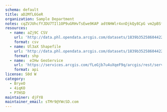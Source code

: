 ```yaml
---
schema: default
title: aD2MfL6GeR 
organization: Sample Department 
notes: cqZVJUhcfYJDU7TIl1OP9uGRHvTsEwe9KAP adtNHWlr4xnDjkQy8CpG vm2pBSf5zM6LC6rgx8Iz0kduoweZ50LhNtA4io2ERY1 
resources:
  - name: aZj9C CSV
    url: 'http://data.phl.opendata.arcgis.com/datasets/1839b35258604422b0b520cbb668df0d_0.csv'
    format: csv
  - name: Ul3aX Shapefile
    url: 'http://data.phl.opendata.arcgis.com/datasets/1839b35258604422b0b520cbb668df0d_0.zip'
    format: shp
  - name:  eIHw GeoService
    url: 'https://services.arcgis.com/fLeGjb7u4uXqeF9q/arcgis/rest/services/Air_Monitoring_Stations/FeatureServer/0/query'
    format: api
license: S0d W 
category:
  - BryeO 
  - 4iqKO 
  - P7HSD 
maintainer: djFY8  
maintainer_email: sTMr9@YWcSD.com
---
```

